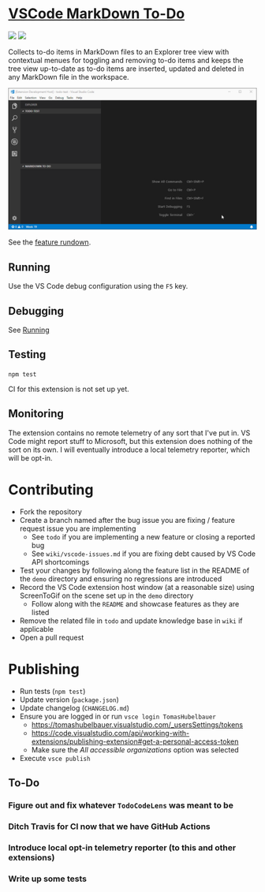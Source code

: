# [VSCode MarkDown To-Do](https://marketplace.visualstudio.com/items?itemName=TomasHubelbauer.vscode-markdown-todo)
![](https://vsmarketplacebadge.apphb.com/installs-short/TomasHubelbauer.vscode-markdown-todo.svg)
![](https://github.com/tomashubelbauer/vscode-markdown-todo/workflows/.github/workflows/main.yml/badge.svg)

Collects to-do items in MarkDown files to an Explorer tree view with contextual menues for toggling and removing to-do items and keeps the tree view up-to-date as to-do items are inserted, updated and deleted in any MarkDown file in the workspace.

![Screenshot](screenshot.gif)

See the [feature rundown](demo/README.md).

## Running

Use the VS Code debug configuration using the `F5` key.

## Debugging

See [Running](#running)

## Testing

`npm test`

CI for this extension is not set up yet.

## Monitoring

The extension contains no remote telemetry of any sort that I've put in. VS Code
might report stuff to Microsoft, but this extension does nothing of the sort on
its own. I will eventually introduce a local telemetry reporter, which will be
opt-in.

# Contributing

- Fork the repository
- Create a branch named after the bug issue you are fixing / feature request issue you are implementing
  - See `todo` if you are implementing a new feature or closing a reported bug
  - See `wiki/vscode-issues.md` if you are fixing debt caused by VS Code API shortcomings
- Test your changes by following along the feature list in the README of the `demo` directory and ensuring no regressions are introduced
- Record the VS Code extension host window (at a reasonable size) using ScreenToGif on the scene set up in the `demo` directory
  - Follow along with the `README` and showcase features as they are listed
- Remove the related file in `todo` and update knowledge base in `wiki` if applicable
- Open a pull request

# Publishing

- Run tests (`npm test`)
- Update version (`package.json`)
- Update changelog (`CHANGELOG.md`)
- Ensure you are logged in or run `vsce login TomasHubelbauer`
  - https://tomashubelbauer.visualstudio.com/_usersSettings/tokens
  - https://code.visualstudio.com/api/working-with-extensions/publishing-extension#get-a-personal-access-token
  - Make sure the *All accessible organizations* option was selected
- Execute `vsce publish`

## To-Do

### Figure out and fix whatever `TodoCodeLens` was meant to be

### Ditch Travis for CI now that we have GitHub Actions

### Introduce local opt-in telemetry reporter (to this and other extensions)

### Write up some tests
